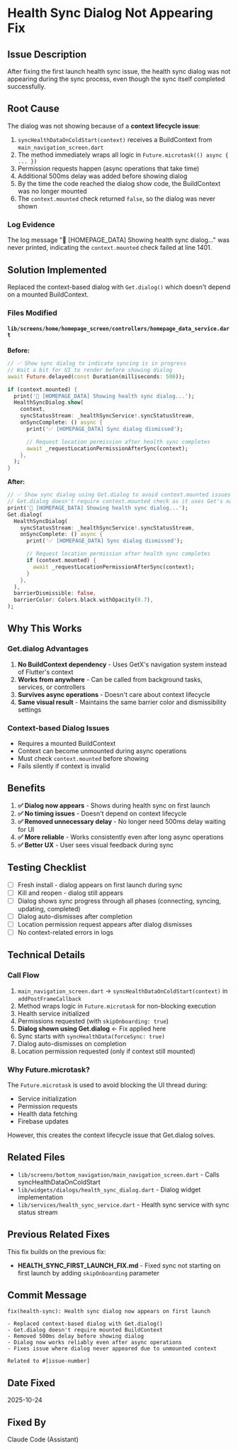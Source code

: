 # Health Sync Dialog Not Appearing Fix

## Issue Description

After fixing the first launch health sync issue, the health sync dialog was not appearing during the sync process, even though the sync itself completed successfully.

## Root Cause

The dialog was not showing because of a **context lifecycle issue**:

1. `syncHealthDataOnColdStart(context)` receives a BuildContext from `main_navigation_screen.dart`
2. The method immediately wraps all logic in `Future.microtask(() async { ... })`
3. Permission requests happen (async operations that take time)
4. Additional 500ms delay was added before showing dialog
5. By the time the code reached the dialog show code, the BuildContext was no longer mounted
6. The `context.mounted` check returned `false`, so the dialog was never shown

### Log Evidence

The log message "🏥 [HOMEPAGE_DATA] Showing health sync dialog..." was never printed, indicating the `context.mounted` check failed at line 1401.

## Solution Implemented

Replaced the context-based dialog with `Get.dialog()` which doesn't depend on a mounted BuildContext.

### Files Modified

#### `lib/screens/home/homepage_screen/controllers/homepage_data_service.dart`

**Before:**
```dart
// ✅ Show sync dialog to indicate syncing is in progress
// Wait a bit for UI to render before showing dialog
await Future.delayed(const Duration(milliseconds: 500));

if (context.mounted) {
  print('🏥 [HOMEPAGE_DATA] Showing health sync dialog...');
  HealthSyncDialog.show(
    context,
    syncStatusStream: _healthSyncService!.syncStatusStream,
    onSyncComplete: () async {
      print('✅ [HOMEPAGE_DATA] Sync dialog dismissed');

      // Request location permission after health sync completes
      await _requestLocationPermissionAfterSync(context);
    },
  );
}
```

**After:**
```dart
// ✅ Show sync dialog using Get.dialog to avoid context.mounted issues
// Get.dialog doesn't require context.mounted check as it uses Get's navigation
print('🏥 [HOMEPAGE_DATA] Showing health sync dialog...');
Get.dialog(
  HealthSyncDialog(
    syncStatusStream: _healthSyncService!.syncStatusStream,
    onSyncComplete: () async {
      print('✅ [HOMEPAGE_DATA] Sync dialog dismissed');

      // Request location permission after health sync completes
      if (context.mounted) {
        await _requestLocationPermissionAfterSync(context);
      }
    },
  ),
  barrierDismissible: false,
  barrierColor: Colors.black.withOpacity(0.7),
);
```

## Why This Works

### Get.dialog Advantages
1. **No BuildContext dependency** - Uses GetX's navigation system instead of Flutter's context
2. **Works from anywhere** - Can be called from background tasks, services, or controllers
3. **Survives async operations** - Doesn't care about context lifecycle
4. **Same visual result** - Maintains the same barrier color and dismissibility settings

### Context-based Dialog Issues
- Requires a mounted BuildContext
- Context can become unmounted during async operations
- Must check `context.mounted` before showing
- Fails silently if context is invalid

## Benefits

1. **✅ Dialog now appears** - Shows during health sync on first launch
2. **✅ No timing issues** - Doesn't depend on context lifecycle
3. **✅ Removed unnecessary delay** - No longer need 500ms delay waiting for UI
4. **✅ More reliable** - Works consistently even after long async operations
5. **✅ Better UX** - User sees visual feedback during sync

## Testing Checklist

- [ ] Fresh install - dialog appears on first launch during sync
- [ ] Kill and reopen - dialog still appears
- [ ] Dialog shows sync progress through all phases (connecting, syncing, updating, completed)
- [ ] Dialog auto-dismisses after completion
- [ ] Location permission request appears after dialog dismisses
- [ ] No context-related errors in logs

## Technical Details

### Call Flow
1. `main_navigation_screen.dart` → `syncHealthDataOnColdStart(context)` in `addPostFrameCallback`
2. Method wraps logic in `Future.microtask` for non-blocking execution
3. Health service initialized
4. Permissions requested (with `skipOnboarding: true`)
5. **Dialog shown using Get.dialog** ← Fix applied here
6. Sync starts with `syncHealthData(forceSync: true)`
7. Dialog auto-dismisses on completion
8. Location permission requested (only if context still mounted)

### Why Future.microtask?
The `Future.microtask` is used to avoid blocking the UI thread during:
- Service initialization
- Permission requests
- Health data fetching
- Firebase updates

However, this creates the context lifecycle issue that Get.dialog solves.

## Related Files

- `lib/screens/bottom_navigation/main_navigation_screen.dart` - Calls syncHealthDataOnColdStart
- `lib/widgets/dialogs/health_sync_dialog.dart` - Dialog widget implementation
- `lib/services/health_sync_service.dart` - Health sync service with sync status stream

## Previous Related Fixes

This fix builds on the previous fix:
- **HEALTH_SYNC_FIRST_LAUNCH_FIX.md** - Fixed sync not starting on first launch by adding `skipOnboarding` parameter

## Commit Message

```
fix(health-sync): Health sync dialog now appears on first launch

- Replaced context-based dialog with Get.dialog()
- Get.dialog doesn't require mounted BuildContext
- Removed 500ms delay before showing dialog
- Dialog now works reliably even after async operations
- Fixes issue where dialog never appeared due to unmounted context

Related to #[issue-number]
```

## Date Fixed

2025-10-24

## Fixed By

Claude Code (Assistant)
